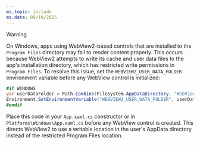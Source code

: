 ```yaml
---
ms.topic: include
ms.date: 09/19/2025
---
```


> [!WARNING]
> On Windows, apps using WebView2-based controls that are installed to the `Program Files` directory may fail to render content properly. This occurs because WebView2 attempts to write its cache and user data files to the app's installation directory, which has restricted write permissions in `Program Files`. To resolve this issue, set the `WEBVIEW2_USER_DATA_FOLDER` environment variable before any WebView control is initialized:
> 
> ```csharp
> #if WINDOWS
> var userDataFolder = Path.Combine(FileSystem.AppDataDirectory, "WebView2");
> Environment.SetEnvironmentVariable("WEBVIEW2_USER_DATA_FOLDER", userDataFolder);
> #endif
> ```
> 
> Place this code in your `App.xaml.cs` constructor or in `Platforms\Windows\App.xaml.cs` before any WebView control is created. This directs WebView2 to use a writable location in the user's AppData directory instead of the restricted Program Files location.